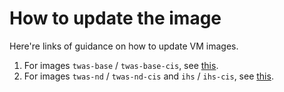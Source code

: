 # How to update the image

Here're links of guidance on how to update VM images.

1. For images `twas-base` / `twas-base-cis`, see [this](https://github.com/WASdev/azure.websphere-traditional.singleserver/blob/main/docs/howto-update-for-was-fixpack.md#updating-the-image).
1. For images `twas-nd` / `twas-nd-cis` and `ihs` / `ihs-cis`, see [this](https://github.com/WASdev/azure.websphere-traditional.cluster/blob/main/docs/howto-update-for-was-fixpack.md#updating-the-image).
